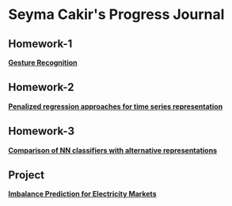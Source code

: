 # Seyma Cakir's Progress Journal 

## Homework-1

[**Gesture Recognition**](HW1/hw1.html)


## Homework-2

[**Penalized regression approaches for time series representation**](HW2/HW2.html)


## Homework-3 

[**Comparison of NN classifiers with alternative representations**](HW3/HW3.html)


## Project

[**Imbalance Prediction for Electricity Markets**](Project/Project.html)

